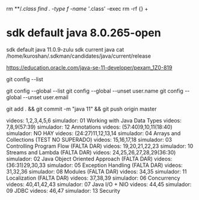 rm **/*.class
find . -type f -name '*.class' -exec rm -rf {} +


# sdk default java 8.0.265-open
sdk default java 11.0.9-zulu
sdk current java
cat /home/kuroshan/.sdkman/candidates/java/current/release 



https://education.oracle.com/java-se-11-developer/pexam_1Z0-819

git config --list

git config --global --list
git config --global --unset user.name
git config --global --unset user.email

git add . && git commit -m "java 11" && git push origin master

videos: 1,2,3,4,5,6
simulador: 01 Working with Java Data Types
videos: 7,8,9(57:39)
simulador: 12 Annotations
videos: (57:40)9,10,11(18:40)
simulador: NO HAY
videos: (24:27)11,12,13,14
simulador: 04 Arrays and Collections (TEST NO SUPERADO)
videos: 15,16,17,18
simulador: 03 Controlling Program Flow (FALTA DAR)
videos: 19,20,21,22,23
simulador: 10 Streams and Lambda (FALTA DAR)
videos: 24,25,26,27,28,29(36:30)
simulador: 02 Java Object Oriented Approach (FALTA DAR)
videos: (36:31)29,30,33
simulador: 05 Exception Handling (FALTA DAR)
videos: 31,32,36
simulador: 08 Modules (FALTA DAR)
videos: 34,35
simulador: 11 Localization (FALTA DAR)
videos: 37,38,39
simulador: 06 Concurrency
videos: 40,41,42,43
simulador: 07 Java I/O + NIO
videos: 44,45
simulador: 09 JDBC
videos: 46,47
simulador: 13 Security
